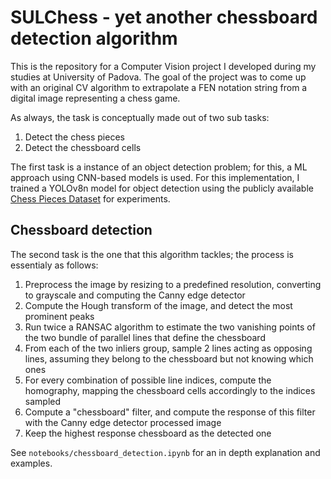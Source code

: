 # SULChess - yet another chessboard detection algorithm

This is the repository for a Computer Vision project I developed during my studies at University of Padova. The goal of the project was to come up with an original CV algorithm to extrapolate a FEN notation string from a digital image representing a chess game.

As always, the task is conceptually made out of two sub tasks:

1. Detect the chess pieces 
2. Detect the chessboard cells

The first task is a instance of an object detection problem; for this, a ML approach using CNN-based models is used. For this implementation, I trained a YOLOv8n model for object detection using the publicly available [Chess Pieces Dataset](https://public.roboflow.com/object-detection/chess-full/24/download) for experiments.

## Chessboard detection

The second task is the one that this algorithm tackles; the process is essentialy as follows:

1. Preprocess the image by resizing to a predefined resolution, converting to grayscale and computing the Canny edge detector
2. Compute the Hough transform of the image, and detect the most prominent peaks
3. Run twice a RANSAC algorithm to estimate the two vanishing points of the two bundle of parallel lines that define the chessboard
4. From each of the two inliers group, sample 2 lines acting as opposing lines, assuming they belong to the chessboard but not knowing which ones
5. For every combination of possible line indices, compute the homography, mapping the chessboard cells accordingly to the indices sampled
6. Compute a "chessboard" filter, and compute the response of this filter with the Canny edge detector processed image
7. Keep the highest response chessboard as the detected one

See `notebooks/chessboard_detection.ipynb` for an in depth explanation and examples.


